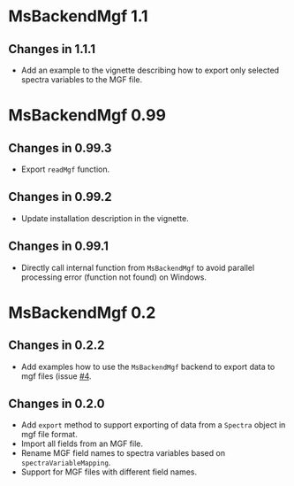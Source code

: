 # MsBackendMgf 1.1

## Changes in 1.1.1

- Add an example to the vignette describing how to export only selected spectra
  variables to the MGF file.

# MsBackendMgf 0.99

## Changes in 0.99.3

- Export `readMgf` function.

## Changes in 0.99.2

- Update installation description in the vignette.

## Changes in 0.99.1

- Directly call internal function from `MsBackendMgf` to avoid parallel
  processing error (function not found) on Windows.


# MsBackendMgf 0.2

## Changes in 0.2.2

- Add examples how to use the `MsBackendMgf` backend to export data to mgf
  files (issue
  [#4](https://github.com/rformassspectrometry/MsBackendMgf/issues/4).


## Changes in 0.2.0

- Add `export` method to support exporting of data from a `Spectra` object in
  mgf file format.
- Import all fields from an MGF file.
- Rename MGF field names to spectra variables based on `spectraVariableMapping`.
- Support for MGF files with different field names.
